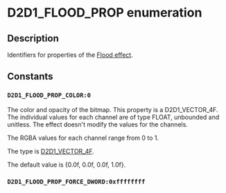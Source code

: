 # D2D1_FLOOD_PROP enumeration

## Description

Identifiers for properties of the [Flood effect](https://learn.microsoft.com/windows/desktop/Direct2D/flood).

## Constants

### `D2D1_FLOOD_PROP_COLOR:0`

The color and opacity of the bitmap. This property is a D2D1_VECTOR_4F. The individual values for each channel are of type FLOAT, unbounded and unitless.
The effect doesn't modify the values for the channels.

The RGBA values for each channel range from 0 to 1.

The type is [D2D1_VECTOR_4F](https://learn.microsoft.com/windows/desktop/api/dcommon/ns-dcommon-d2d_vector_4f).

The default value is {0.0f, 0.0f, 0.0f, 1.0f}.

### `D2D1_FLOOD_PROP_FORCE_DWORD:0xffffffff`